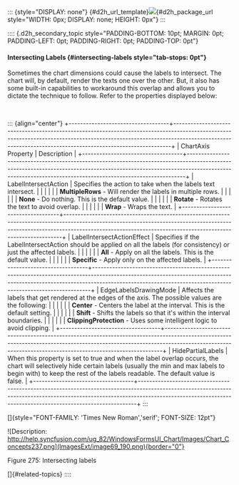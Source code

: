 ::: {style="DISPLAY: none"}
[](ms-xhelp:///?Id=d2h_url_template){#d2h_url_template}![](!package_url!){#d2h_package_url style="WIDTH: 0px; DISPLAY: none; HEIGHT: 0px"}
:::

:::: {.d2h_secondary_topic style="PADDING-BOTTOM: 10pt; MARGIN: 0pt; PADDING-LEFT: 0pt; PADDING-RIGHT: 0pt; PADDING-TOP: 0pt"}
#### Intersecting Labels {#intersecting-labels style="tab-stops: 0pt"}

Sometimes the chart dimensions could cause the labels to intersect. The chart will, by default, render the texts one over the other. But, it also has some built-in capabilities to workaround this overlap and allows you to dictate the technique to follow. Refer to the properties displayed below:

 

::: {align="center"}
+-----------------------------------+-----------------------------------------------------------------------------------------------------------------------------------------------------------------------------------------------------------------------------------------+
| ChartAxis Property                | Description                                                                                                                                                                                                                             |
+-----------------------------------+-----------------------------------------------------------------------------------------------------------------------------------------------------------------------------------------------------------------------------------------+
| LabelIntersectAction              | Specifies the action to take when the labels text intersect.                                                                                                                                                                            |
|                                   |                                                                                                                                                                                                                                         |
|                                   | **MultipleRows** - Will render the labels in multiple rows.                                                                                                                                                                             |
|                                   |                                                                                                                                                                                                                                         |
|                                   | **None** - Do nothing. This is the default value.                                                                                                                                                                                       |
|                                   |                                                                                                                                                                                                                                         |
|                                   | **Rotate** - Rotates the text to avoid overlap.                                                                                                                                                                                         |
|                                   |                                                                                                                                                                                                                                         |
|                                   | **Wrap** - Wraps the text.                                                                                                                                                                                                              |
+-----------------------------------+-----------------------------------------------------------------------------------------------------------------------------------------------------------------------------------------------------------------------------------------+
| LabelIntersectActionEffect        | Specifies if the LabelIntersectAction should be applied on all the labels (for consistency) or just the affected labels.                                                                                                                |
|                                   |                                                                                                                                                                                                                                         |
|                                   | **All** - Apply on all the labels. This is the default value.                                                                                                                                                                           |
|                                   |                                                                                                                                                                                                                                         |
|                                   | **Specific** - Apply only on the affected labels.                                                                                                                                                                                       |
+-----------------------------------+-----------------------------------------------------------------------------------------------------------------------------------------------------------------------------------------------------------------------------------------+
| EdgeLabelsDrawingMode             | Affects the labels that get rendered at the edges of the axis. The possible values are the following:                                                                                                                                   |
|                                   |                                                                                                                                                                                                                                         |
|                                   | **Center** - Centers the label at the interval. This is the default setting.                                                                                                                                                            |
|                                   |                                                                                                                                                                                                                                         |
|                                   | **Shift** - Shifts the labels so that it\'s within the interval boundaries.                                                                                                                                                             |
|                                   |                                                                                                                                                                                                                                         |
|                                   | **ClippingProtection** - Uses some intelligent logic to avoid clipping.                                                                                                                                                                 |
+-----------------------------------+-----------------------------------------------------------------------------------------------------------------------------------------------------------------------------------------------------------------------------------------+
| HidePartialLabels                 | When this property is set to true and when the label overlap occurs, the chart will selectively hide certain labels (usually the min and max labels to begin with) to keep the rest of the labels readable. The default value is false. |
+-----------------------------------+-----------------------------------------------------------------------------------------------------------------------------------------------------------------------------------------------------------------------------------------+
:::

[]{style="FONT-FAMILY: 'Times New Roman','serif'; FONT-SIZE: 12pt"} 

![Description: http://help.syncfusion.com/ug_82/WindowsFormsUI_Chart/Images/Chart_Concepts237.png](ImagesExt/image69_190.png){border="0"}

Figure 275: Intersecting labels

[]{#related-topics}
::::
